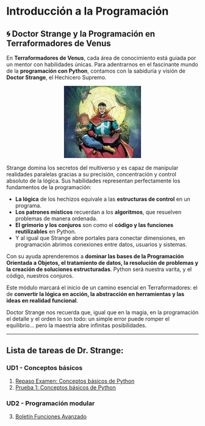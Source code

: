 # Introducción a la Programación

## 🌀 Doctor Strange y la Programación en Terraformadores de Venus

En **Terraformadores de Venus**, cada área de conocimiento está guiada por un mentor con habilidades únicas. Para adentrarnos en el fascinante mundo de la **programación con Python**, contamos con la sabiduría y visión de **Doctor Strange**, el Hechicero Supremo.

<center>

<img src="strange.jpg" width="40%">

</center>


Strange domina los secretos del multiverso y es capaz de manipular realidades paralelas gracias a su precisión, concentración y control absoluto de la lógica. Sus habilidades representan perfectamente los fundamentos de la programación:

* **La lógica** de los hechizos equivale a las **estructuras de control** en un programa.
* **Los patrones místicos** recuerdan a los **algoritmos**, que resuelven problemas de manera ordenada.
* **El grimorio y los conjuros** son como el **código y las funciones reutilizables** en Python.
* Y al igual que Strange abre portales para conectar dimensiones, en programación abrimos conexiones entre datos, usuarios y sistemas.

Con su ayuda aprenderemos a **dominar las bases de la Programación Orientada a Objetos, el tratamiento de datos, la resolución de problemas y la creación de soluciones estructuradas**. Python será nuestra varita, y el código, nuestros conjuros.

Este módulo marcará el inicio de un camino esencial en Terraformadores: el de **convertir la lógica en acción, la abstracción en herramientas y las ideas en realidad funcional**.

Doctor Strange nos recuerda que, igual que en la magia, en la programación el detalle y el orden lo son todo: un simple error puede romper el equilibrio… pero la maestría abre infinitas posibilidades.



---
## Lista de tareas de Dr. Strange:
### UD1 - Conceptos básicos
1. [Repaso Examen:  Conceptos básicos de Python](./Test1UD1/RepasoExamen/RepasoExamen.md)
2. [Prueba 1:  Conceptos básicos de Python](./Test1UD1/Prueba1UD1/Prueba1.md)

### UD2 - Programación modular
3. [Boletín Funciones Avanzado](./UD2/BoletinFuncionesAvanzado.md)
